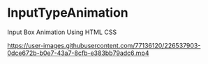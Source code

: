 # InputTypeAnimation
Input Box Animation Using HTML CSS


https://user-images.githubusercontent.com/77136120/226537903-0dce672b-b0e7-43a7-8cfb-e383bb79adc6.mp4

